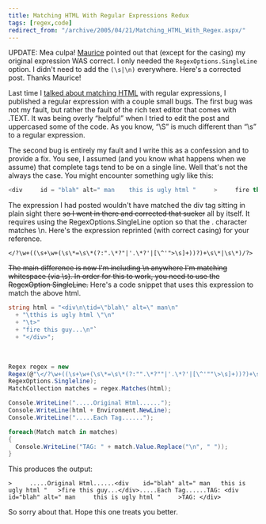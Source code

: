 ```yaml
---
title: Matching HTML With Regular Expressions Redux
tags: [regex,code]
redirect_from: "/archive/2005/04/21/Matching_HTML_With_Regex.aspx/"
---
```


UPDATE: Mea culpa! [Maurice](http://www.bluedoglimited.com/) pointed out
that (except for the casing) my original expression WAS correct. I only
needed the `RegexOptions.SingleLine` option. I didn't need to add the
`(\s|\n)` everywhere. Here's a corrected post. Thanks Maurice!

Last time I [talked about matching
HTML](https://haacked.com/archive/2004/10/25/1471.aspx) with regular
expressions, I published a regular expression with a couple small bugs.
The first bug was not my fault, but rather the fault of the rich text
editor that comes with .TEXT. It was being overly “helpful” when I tried
to edit the post and uppercased some of the code. As you know, “\S” is
much different than “\s” to a regular expression.

The second bug is entirely my fault and I write this as a confession and
to provide a fix. You see, I assumed (and you know what happens when we
assume) that complete tags tend to be on a single line. Well that's not
the always the case. You might encounter something ugly like this:

```csharp
<div     id = "blah" alt=" man    this is ugly html "     >     fire this guy... </div> 
```

The expression I had posted wouldn't have matched the div tag sitting in
plain sight there ~~so I went in there and corrected that sucker~~ all
by itself. It requires using the RegexOptions.SingleLine option so that
the . character matches \n. Here's the expression reprinted (with
correct casing) for your reference.

`</?\w+((\s+\w+(\s\*=\s\*(?:".\*?"|'.\*?'|[\^'">\s]+))?)+\s\*|\s\*)/?>`

~~The main difference is now I'm including \n anywhere I'm matching
whitespace (via \s). In order for this to work, you need to use the
RegexOption SingleLine.~~ Here's a code snippet that uses this
expression to match the above html.

```csharp
string html = "<div\n\tid=\"blah\" alt=\" man\n"
  + "\tthis is ugly html \"\n"
  + "\t>"
  + "fire this guy...\n"`
  + "</div>";
```
 
```csharp
Regex regex = new
Regex(@"\</?\w+((\s+\w+(\s\*=\s\*(?:"".\*?""|'.\*?'|[\^'""\>\s]+))?)+\s\*|\s\*)/?\>",
RegexOptions.Singleline);
MatchCollection matches = regex.Matches(html);

Console.WriteLine(".....Original Html......");
Console.WriteLine(html + Environment.NewLine);
Console.WriteLine(".....Each Tag......");

foreach(Match match in matches)
{
  Console.WriteLine("TAG: " + match.Value.Replace("\n", " "));
}
```

This produces the output:

```
>     .....Original Html......<div    id="blah" alt=" man   this is ugly html "   >fire this guy...</div>.....Each Tag......TAG: <div     id="blah" alt=" man     this is ugly html "     >TAG: </div>
```

So sorry about that. Hope this one treats you better.
